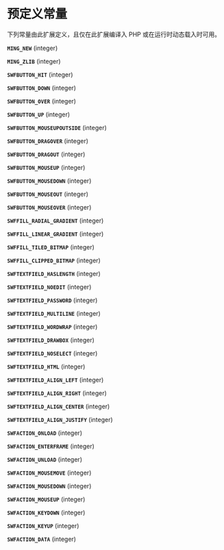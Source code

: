 预定义常量
==========

下列常量由此扩展定义，且仅在此扩展编译入 PHP 或在运行时动态载入时可用。

**`MING_NEW`** (<span class="type">integer</span>)  
<span class="simpara"> </span>

**`MING_ZLIB`** (<span class="type">integer</span>)  
<span class="simpara"> </span>

**`SWFBUTTON_HIT`** (<span class="type">integer</span>)  
<span class="simpara"> </span>

**`SWFBUTTON_DOWN`** (<span class="type">integer</span>)  
<span class="simpara"> </span>

**`SWFBUTTON_OVER`** (<span class="type">integer</span>)  
<span class="simpara"> </span>

**`SWFBUTTON_UP`** (<span class="type">integer</span>)  
<span class="simpara"> </span>

**`SWFBUTTON_MOUSEUPOUTSIDE`** (<span class="type">integer</span>)  
<span class="simpara"> </span>

**`SWFBUTTON_DRAGOVER`** (<span class="type">integer</span>)  
<span class="simpara"> </span>

**`SWFBUTTON_DRAGOUT`** (<span class="type">integer</span>)  
<span class="simpara"> </span>

**`SWFBUTTON_MOUSEUP`** (<span class="type">integer</span>)  
<span class="simpara"> </span>

**`SWFBUTTON_MOUSEDOWN`** (<span class="type">integer</span>)  
<span class="simpara"> </span>

**`SWFBUTTON_MOUSEOUT`** (<span class="type">integer</span>)  
<span class="simpara"> </span>

**`SWFBUTTON_MOUSEOVER`** (<span class="type">integer</span>)  
<span class="simpara"> </span>

**`SWFFILL_RADIAL_GRADIENT`** (<span class="type">integer</span>)  
<span class="simpara"> </span>

**`SWFFILL_LINEAR_GRADIENT`** (<span class="type">integer</span>)  
<span class="simpara"> </span>

**`SWFFILL_TILED_BITMAP`** (<span class="type">integer</span>)  
<span class="simpara"> </span>

**`SWFFILL_CLIPPED_BITMAP`** (<span class="type">integer</span>)  
<span class="simpara"> </span>

**`SWFTEXTFIELD_HASLENGTH`** (<span class="type">integer</span>)  
<span class="simpara"> </span>

**`SWFTEXTFIELD_NOEDIT`** (<span class="type">integer</span>)  
<span class="simpara"> </span>

**`SWFTEXTFIELD_PASSWORD`** (<span class="type">integer</span>)  
<span class="simpara"> </span>

**`SWFTEXTFIELD_MULTILINE`** (<span class="type">integer</span>)  
<span class="simpara"> </span>

**`SWFTEXTFIELD_WORDWRAP`** (<span class="type">integer</span>)  
<span class="simpara"> </span>

**`SWFTEXTFIELD_DRAWBOX`** (<span class="type">integer</span>)  
<span class="simpara"> </span>

**`SWFTEXTFIELD_NOSELECT`** (<span class="type">integer</span>)  
<span class="simpara"> </span>

**`SWFTEXTFIELD_HTML`** (<span class="type">integer</span>)  
<span class="simpara"> </span>

**`SWFTEXTFIELD_ALIGN_LEFT`** (<span class="type">integer</span>)  
<span class="simpara"> </span>

**`SWFTEXTFIELD_ALIGN_RIGHT`** (<span class="type">integer</span>)  
<span class="simpara"> </span>

**`SWFTEXTFIELD_ALIGN_CENTER`** (<span class="type">integer</span>)  
<span class="simpara"> </span>

**`SWFTEXTFIELD_ALIGN_JUSTIFY`** (<span class="type">integer</span>)  
<span class="simpara"> </span>

**`SWFACTION_ONLOAD`** (<span class="type">integer</span>)  
<span class="simpara"> </span>

**`SWFACTION_ENTERFRAME`** (<span class="type">integer</span>)  
<span class="simpara"> </span>

**`SWFACTION_UNLOAD`** (<span class="type">integer</span>)  
<span class="simpara"> </span>

**`SWFACTION_MOUSEMOVE`** (<span class="type">integer</span>)  
<span class="simpara"> </span>

**`SWFACTION_MOUSEDOWN`** (<span class="type">integer</span>)  
<span class="simpara"> </span>

**`SWFACTION_MOUSEUP`** (<span class="type">integer</span>)  
<span class="simpara"> </span>

**`SWFACTION_KEYDOWN`** (<span class="type">integer</span>)  
<span class="simpara"> </span>

**`SWFACTION_KEYUP`** (<span class="type">integer</span>)  
<span class="simpara"> </span>

**`SWFACTION_DATA`** (<span class="type">integer</span>)  
<span class="simpara"> </span>
